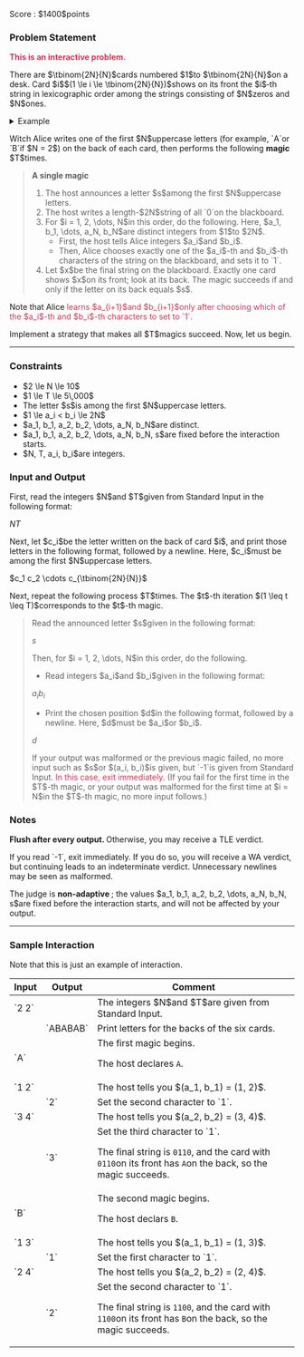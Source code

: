 
<div>

<span>

<span>

<p>
Score : $1400$points
</p>

<div>

<section>

### **Problem Statement**

<p>

<font color="#DD3355">
<strong>
This is an interactive problem.
</strong>
</font>

</p>

<p>
There are $\tbinom{2N}{N}$cards numbered $1$to $\tbinom{2N}{N}$on a desk. Card $i$$(1 \le i \le \tbinom{2N}{N})$shows on its front the $i$‑th string in lexicographic order among the strings consisting of $N$zeros and $N$ones.
</p>

<details>

<summary>
Example
</summary>
For $N = 2$, the fronts of cards $1$, $2$, $3$, $4$, $5$, $6$are `0011`, `0101`, `0110`, `1001`, `1010`, `1100`, respectively.

</details>

<p>



</p>

<p>
Witch Alice writes one of the first $N$uppercase letters (for example, `A`or `B`if $N = 2$) on the back of each card, then performs the following 
<strong>
magic
</strong>
$T$times.
</p>

<blockquote>

<p>

<strong>
A single magic
</strong>

</p>

<ol>

<li>
The host announces a letter $s$among the first $N$uppercase letters.  
</li>

<li>
The host writes a length-$2N$string of all `0`on the blackboard.  
</li>

<li>
For $i = 1, 2, \dots, N$in this order, do the following. Here, $a_1, b_1, \dots, a_N, b_N$are distinct integers from $1$to $2N$.
<ul>

<li>
First, the host tells Alice integers $a_i$and $b_i$.  
</li>

<li>
Then, Alice chooses exactly one of the $a_i$-th and $b_i$-th characters of the string on the blackboard, and sets it to `1`.  
</li>

</ul>

</li>

<li>
Let $x$be the final string on the blackboard. Exactly one card shows $x$on its front; look at its back. The magic succeeds if and only if the letter on its back equals $s$.
</li>

</ol>

</blockquote>

<p>
Note that Alice 
<font color="#DD3355">learns $a_{i+1}$and $b_{i+1}$only after choosing which of the $a_i$-th and $b_i$-th characters to set to `1`.</font>

</p>

<p>
Implement a strategy that makes all $T$magics succeed. Now, let us begin.
</p>

---

</section>

</div>

<div>

<section>

### **Constraints**

<ul>

<li>
$2 \le N \le 10$
</li>

<li>
$1 \le T \le 5\,000$
</li>

<li>
The letter $s$is among the first $N$uppercase letters.
</li>

<li>
$1 \le a_i < b_i \le 2N$
</li>

<li>
$a_1, b_1, a_2, b_2, \dots, a_N, b_N$are distinct.
</li>

<li>
$a_1, b_1, a_2, b_2, \dots, a_N, b_N, s$are fixed before the interaction starts.
</li>

<li>
$N, T, a_i, b_i$are integers.
</li>

</ul>

</section>

</div>

<div>

<section>

### **Input and Output**

<p>
First, read the integers $N$and $T$given from Standard Input in the following format:
</p>

<div>

$N$$T$
</div>

<p>
Next, let $c_i$be the letter written on the back of card $i$, and print those letters in the following format, followed by a newline. Here, $c_i$must be among the first $N$uppercase letters.
</p>

<div>

$c_1 c_2 \cdots c_{\tbinom{2N}{N}}$
</div>

<p>
Next, repeat the following process $T$times. The $t$-th iteration $(1 \leq t \leq T)$corresponds to the $t$-th magic.
</p>

<blockquote>

<p>
Read the announced letter $s$given in the following format:
</p>

<p>

</p>

<div>

$s$
</div>

<p>

</p>

<p>
Then, for $i = 1, 2, \dots, N$in this order, do the following.
</p>

<ul>

<li>
Read integers $a_i$and $b_i$given in the following format:
</li>

</ul>

<p>

</p>

<div>

$a_i$$b_i$
</div>

<p>

</p>

<ul>

<li>
Print the chosen position $d$in the following format, followed by a newline. Here, $d$must be $a_i$or $b_i$.
</li>

</ul>

<p>

</p>

<div>

$d$
</div>

<p>

</p>

<p>
If your output was malformed or the previous magic failed, no more input such as $s$or $(a_i, b_i)$is given, but `-1`is given from Standard Input. 
<font color="#DD3355">In this case, exit immediately.</font>
(If you fail for the first time in the $T$-th magic, or your output was malformed for the first time at $i = N$in the $T$-th magic, no more input follows.)
</p>

</blockquote>

</section>

</div>

<div>

<section>

### **Notes**

<div>

<p>

<b>
Flush after every output.
</b>
Otherwise, you may receive a 
<span>
TLE
</span>
verdict.
</p>

<p>
If you read `-1`, exit immediately. If you do so, you will receive a 
<span>
WA
</span>
verdict, but continuing leads to an indeterminate verdict. Unnecessary newlines may be seen as malformed.
</p>

<p>
The judge is 
<b>
non‑adaptive
</b>
; the values $a_1, b_1, a_2, b_2, \dots, a_N, b_N, s$are fixed before the interaction starts, and will not be affected by your output.
</p>

</div>

---

</section>

</div>

<div>

<section>

### **Sample Interaction**

<p>
Note that this is just an example of interaction.
</p>

<table>

<thead>

<tr>

<th>
Input
</th>

<th>
Output
</th>

<th>
Comment
</th>

</tr>

</thead>

<tbody>

<tr>

<td>
`2 2`
</td>

<td>

</td>

<td>
The integers $N$and $T$are given from Standard Input.
</td>

</tr>

<tr>

<td>

</td>

<td>
`ABABAB`
</td>

<td>
Print letters for the backs of the six cards.
</td>

</tr>

<tr>

<td>
`A`
</td>

<td>

</td>

<td>
The first magic begins.

The host declares `A`.
</td>

</tr>

<tr>

<td>
`1 2`
</td>

<td>

</td>

<td>
The host tells you $(a_1, b_1) = (1, 2)$.
</td>

</tr>

<tr>

<td>

</td>

<td>
`2`
</td>

<td>
Set the second character to `1`.
</td>

</tr>

<tr>

<td>
`3 4`
</td>

<td>

</td>

<td>
The host tells you $(a_2, b_2) = (3, 4)$.
</td>

</tr>

<tr>

<td>

</td>

<td>
`3`
</td>

<td>
Set the third character to `1`.

The final string is `0110`, and the card with `0110`on its front has `A`on the back, so the magic succeeds.
</td>

</tr>

<tr>

<td>
`B`
</td>

<td>

</td>

<td>
The second magic begins.

The host declars `B`.
</td>

</tr>

<tr>

<td>
`1 3`
</td>

<td>

</td>

<td>
The host tells you $(a_1, b_1) = (1, 3)$.
</td>

</tr>

<tr>

<td>

</td>

<td>
`1`
</td>

<td>
Set the first character to `1`.
</td>

</tr>

<tr>

<td>
`2 4`
</td>

<td>

</td>

<td>
The host tells you $(a_2, b_2) = (2, 4)$.
</td>

</tr>

<tr>

<td>

</td>

<td>
`2`
</td>

<td>
Set the second character to `1`.

The final string is `1100`, and the card with `1100`on its front has `B`on the back, so the magic succeeds.
</td>

</tr>

</tbody>

</table>

</section>

</div>

</span>

</span>

</div>
